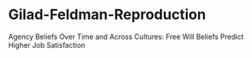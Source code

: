 # Gilad-Feldman-Reproduction
Agency Beliefs Over Time and Across Cultures: Free Will Beliefs Predict Higher Job Satisfaction
